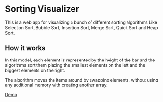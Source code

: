 # Sorting Visualizer

This is a web app for visualizing a bunch of different sorting algorithms Like Selection Sort, Bubble Sort, Insertion Sort, Merge Sort, Quick Sort and Heap Sort.

## How it works

In this model, each element is represented by the height of the bar and the algorithms sort them placing the smallest elements on the left and the biggest elements on the right.

The algorithm moves the items around by swapping elements, without using any additional memory with creating another array.

[Demo](https://itszechs.github.io/SortingVisualizer/)
